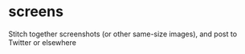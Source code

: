 screens
=======

Stitch together screenshots (or other same-size images), and post to Twitter or elsewhere
